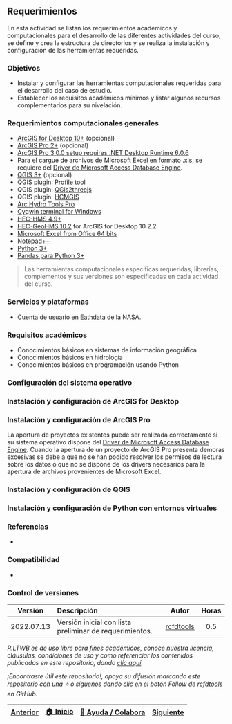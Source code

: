 ## Requerimientos

En esta actividad se listan los requerimientos académicos y computacionales para el desarrollo de las diferentes actividades del curso, se define y crea la estructura de directorios y se realiza la instalación y configuración de las herramientas requeridas.


### Objetivos

* Instalar y configurar las herramientas computacionales requeridas para el desarrollo del caso de estudio.
* Establecer los requisitos académicos mínimos y listar algunos recursos complementarios para su nivelación.


### Requerimientos computacionales generales

* [ArcGIS for Desktop 10+](https://desktop.arcgis.com/es/desktop/) (opcional)
* [ArcGIS Pro 2+](https://pro.arcgis.com/en/pro-app/latest/get-started/download-arcgis-pro.htm) (opcional)
* [ArcGIS Pro 3.0.0 setup requires .NET Desktop Runtime 6.0.6](https://dotnet.microsoft.com/en-us/download/dotnet/6.0) 
* Para el cargue de archivos de Microsoft Excel en formato .xls, se requiere del [Driver de Microsoft Access Database Engine](https://www.microsoft.com/en-us/download/confirmation.aspx?id=54920).
* [QGIS 3+](https://qgis.org/) (opcional)
* QGIS plugin: [Profile tool](https://plugins.qgis.org/plugins/profiletool/)
* QGIS plugin: [QGis2threejs](https://plugins.qgis.org/plugins/Qgis2threejs/)
* QGIS plugin: [HCMGIS](https://plugins.qgis.org/plugins/HCMGIS/)
* [Arc Hydro Tools Pro](http://downloads.esri.com/archydro/archydro/setup/Pro/)
* [Cygwin terminal for Windows](https://www.cygwin.com/)
* [HEC-HMS 4.9+](https://www.hec.usace.army.mil/software/hec-hms/) 
* [HEC-GeoHMS 10.2](https://www.hec.usace.army.mil/software/hec-geohms/downloads.aspx) for ArcGIS for Desktop 10.2.2
* [Microsoft Excel from Office 64 bits](https://aka.ms/office-install)
* [Notepad++](https://notepad-plus-plus.org)
* [Python 3+](https://www.python.org/)
* [Pandas para Python 3+](https://pandas.pydata.org/)

> Las herramientas computacionales específicas requeridas, librerías, complementos y sus versiones son especificadas en cada actividad del curso.

### Servicios y plataformas

* Cuenta de usuario en [Eathdata](../../Section02/UserCreation) de la NASA.


### Requisitos académicos

* Conocimientos básicos en sistemas de información geográfica
* Conocimientos básicos en hidrología
* Conocimientos básicos en programación usando Python


### Configuración del sistema operativo


### Instalación y configuración de ArcGIS for Desktop


### Instalación y configuración de ArcGIS Pro

La apertura de proyectos existentes puede ser realizada correctamente si su sistema operativo dispone del [Driver de Microsoft Access Database Engine](https://www.microsoft.com/en-us/download/confirmation.aspx?id=54920). Cuando la apertura de un proyecto de ArcGIS Pro presenta demoras excesivas se debe a que no se han podido resolver los permisos de lectura sobre los datos o que no se dispone de los drivers necesarios para la apertura de archivos provenientes de Microsoft Excel.

### Instalación y configuración de QGIS


### Instalación y configuración de Python con entornos virtuales


### Referencias

* 


### Compatibilidad

* 


### Control de versiones

| Versión     | Descripción                                              | Autor                                      | Horas  |
|-------------|:---------------------------------------------------------|--------------------------------------------|:------:|
| 2022.07.13  | Versión inicial con lista preliminar de requerimientos.  | [rcfdtools](https://github.com/rcfdtools)  |  0.5   |


_R.LTWB es de uso libre para fines académicos, conoce nuestra licencia, cláusulas, condiciones de uso y como referenciar los contenidos publicados en este repositorio, dando [clic aquí](https://github.com/rcfdtools/R.LTWB/wiki/License)._

_¡Encontraste útil este repositorio!, apoya su difusión marcando este repositorio con una ⭐ o síguenos dando clic en el botón Follow de [rcfdtools](https://github.com/rcfdtools) en GitHub._

| [Anterior](../WhatIsLTWB) | [:house: Inicio](../../Readme.md) | [:beginner: Ayuda / Colabora](https://github.com/rcfdtools/R.LTWB/discussions/999) | [Siguiente](../CaseStudy) |
|---------------------------|-----------------------------------|------------------------------------------------------------------------------------|---------------------------|